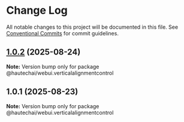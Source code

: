 # Change Log

All notable changes to this project will be documented in this file.
See [Conventional Commits](https://conventionalcommits.org) for commit guidelines.

## [1.0.2](https://github.com/HautechAI/webui/compare/@hautechai/webui.verticalalignmentcontrol@1.0.1...@hautechai/webui.verticalalignmentcontrol@1.0.2) (2025-08-24)

**Note:** Version bump only for package @hautechai/webui.verticalalignmentcontrol

## 1.0.1 (2025-08-23)

**Note:** Version bump only for package @hautechai/webui.verticalalignmentcontrol
